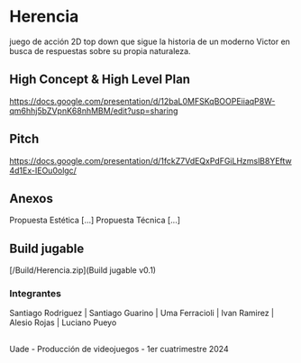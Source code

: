 # Herencia
juego de acción 2D top down que sigue la historia de un moderno Victor en busca de respuestas sobre su propia naturaleza.

## High Concept & High Level Plan
https://docs.google.com/presentation/d/12baL0MFSKqBOOPEiiaqP8W-qm6hhj5bZVpnK68nhMBM/edit?usp=sharing

## Pitch
https://docs.google.com/presentation/d/1fckZ7VdEQxPdFGiLHzmslB8YEftw4d1Ex-IEOu0olgc/

## Anexos
Propuesta Estética [...]
Propuesta Técnica [...]

## Build jugable
[/Build/Herencia.zip](Build jugable v0.1)

### Integrantes
Santiago Rodriguez | Santiago Guarino | Uma Ferracioli | Ivan Ramirez | Alesio Rojas | Luciano Pueyo

##
Uade - Producción de videojuegos - 1er cuatrimestre 2024
